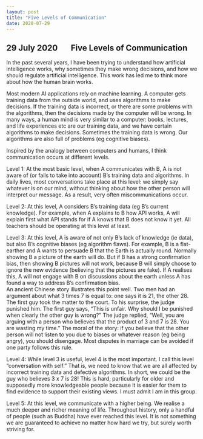 ```yaml
---
layout: post
title: "Five Levels of Communication"
date: 2020-07-29
---
```


## 29 July 2020 &nbsp; &nbsp; &nbsp; Five Levels of Communication

In the past several years, I have been trying to understand how artificial intelligence works, why sometimes they make wrong decisions, and how we should regulate artificial intelligence. This work has led me to think more about how the human brain works. 

Most modern AI applications rely on machine learning. A computer gets training data from the outside world, and uses algorithms to make decisions. If the training data is incorrect, or there are some problems with the algorithms, then the decisions made by the computer will be wrong. In many ways, a human mind is very similar to a computer: books, lectures, and life experiences etc are our training data, and we have certain algorithms to make decisions. Sometimes the training data is wrong. Our algorithms are also full of problems (eg cognitive biases). 

Inspired by the analogy between computers and humans, I think communication occurs at different levels.

Level 1: At the most basic level, when A communicates with B, A is not aware of (or fails to take into account) B’s training data and algorithms. In daily lives, most conversations take place at this level: we simply say whatever is on our mind, without thinking about how the other person will interpret our message. As a result, very often miscommunications occur.  

Level 2: At this level, A considers B’s training data (eg B’s current knowledge). For example, when A explains to B how API works, A will explain first what API stands for if A knows that B does not know it yet. All teachers should be operating at this level at least.  

Level 3: At this level, A is aware of not only B’s lack of knowledge (ie data), but also B’s cognitive biases (eg algorithm flaws). For example, B is a flat-earther and A wants to persuade B that the Earth is actually round. Normally showing B a picture of the earth will do. But if B has a strong confirmation bias, then showing B pictures will not work, because B will simply choose to ignore the new evidence (believing that the pictures are fake). If A realises this, A will not engage with B on discussions about the earth unless A has found a way to address B’s confirmation bias.   
An ancient Chinese story illustrates this point well. Two men had an argument about what 3 times 7 is equal to: one says it is 21, the other 28. The first guy took the matter to the court. To his surprise, the judge punished him. The first guy says, “This is unfair. Why should I be punished when clearly the other guy is wrong?” The judge replied, “Well, you are arguing with a person who believes that the product of 3 and 7 is 28. You are wasting my time.”
The moral of the story: if you believe that the other person will not listen to you due to biases or whatever reason (eg being angry), you should disengage. Most disputes in marriage can be avoided if one party follows this rule. 

Level 4: While level 3 is useful, level 4 is the most important. I call this level “conversation with self.” That is, we need to know that we are all affected by incorrect training data and defective algorithms. In short, we could be the guy who believes 3 x 7 is 28! This is hard, particularly for older and supposedly more knowledgeable people because it is easier for them to find evidence to support their existing views. I must admit I am in this group.  

Level 5: At this level, we communicate with a higher being. We realise a much deeper and richer meaning of life. Throughout history, only a handful of people (such as Buddha) have ever reached this level. It is not something we are guaranteed to achieve no matter how hard we try, but surely worth striving for. 
